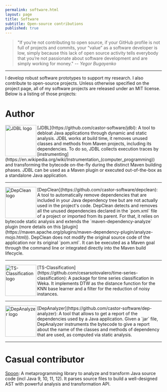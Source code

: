 ```yaml
---
permalink: software.html
layout: page
title: Software
subtitle: Open-source contributions
published: true
---
```


> "If you’re not contributing to open source, if your GitHub profile is not full of projects and commits, your “value” as a software developer is low, simply because this lack of open source activity tells everybody that you’re not passionate about software development and are simply working for money."
> -- <cite>Yegor Bugayenko</cite>

---

I develop robust software prototypes to support my research. I also contribute to open-source projects. Unless otherwise specified on the project page, all of my software projects are released under an MIT license. Below is a listing of those projects:

# Author

<div class="software-logo">
<a href="https://github.com/castor-software/jdbl">
<img align="left" src="https://cf.jare.io/?u=https://www.cesarsotovalero.net/img/logos/JDBL_logo.svg" height="100px"  alt="JDBL logo"/> 
</a>
</div>
<a href="https://github.com/castor-software/jdbl"><i class="fab fa-github"></i></a>  [JDBL](https://github.com/castor-software/jdbl): A tool to debloat Java applications through dynamic and static analysis. JDBL works at build time, it removes unused classes and methods from Maven projects, including its dependencies. To do so, JDBL collects execution traces by [instrumenting](https://en.wikipedia.org/wiki/Instrumentation_(computer_programming)) and transforming the bytecode on-the-fly during the distinct Maven building phases. JDBL can be used as a Maven plugin or executed out-of-the-box as a standalone Java application. 

---

<div class="software-logo">
<a href="https://github.com/castor-software/depclean">
<img align="left" src="https://cf.jare.io/?u=https://www.cesarsotovalero.net/img/logos/DepClean_logo.svg" height="100px"  alt="DepClean logo"/>
</a>
</div>
<a href="https://github.com/castor-software/depclean"><i class="fab fa-github"></i></a> [DepClean](https://github.com/castor-software/depclean): A tool to automatically remove dependencies that are included in your Java dependency tree but are not actually used in the project's code. DepClean detects and removes all the unused dependencies declared in the `pom.xml` file of a project or imported from its parent. For that, it relies on bytecode static analysis and extends the `maven-dependency-analyze` plugin (more details on this [plugin](https://maven.apache.org/plugins/maven-dependency-plugin/analyze-mojo.html)). DepClean does not modify the original source code of the application nor its original `pom.xml`. It can be executed as a Maven goal through the command line or integrated directly into the Maven build lifecycle. 

---

<div class="software-logo">
<a href="https://github.com/cesarsotovalero/time-series-classification">
<img align="left" src="https://cf.jare.io/?u=https://www.cesarsotovalero.net/img/logos/TS-Classification_logo.svg" height="100px"  alt="TS-Classification logo"/>
</a>
</div>
<a href="https://github.com/cesarsotovalero/time-series-classification"><i class="fab fa-github"></i></a> [TS-Classification](https://github.com/cesarsotovalero/time-series-classification): A package for time series classification in Weka. It implements DTW as the distance function for the KNN base learner and a filter for the reduction of noisy instances. 

---
<div class="software-logo">
<a href="https://github.com/castor-software/dep-analyzer">
<img align="left" src="https://cf.jare.io/?u=https://www.cesarsotovalero.net/img/logos/DepAnalyzer_logo.svg" height="100px"  alt="DepAnalyzer logo"/>
</a>
</div>
<a href="https://github.com/castor-software/dep-analyzer"><i class="fab fa-github"></i></a> [DepAnalyzer](https://github.com/castor-software/dep-analyzer): A tool that allows to get a report of the dependencies used by a Java application. Given a `jar` file, DepAnalyzer instruments the bytecode to give a report about the name of the classes and methods of dependency that are used, as computed via static analysis.

---
 
# Casual contributor 

<a href="https://github.com/INRIA/spoon"><i class="fab fa-github"></i></a> [Spoon](https://github.com/INRIA/spoon): A metaprogramming library to analyze and transform Java source code (incl Java 9, 10, 11, 12). It parses source files to build a well-designed AST with powerful analysis and transformation API.

<!--
- [Dependency-Track](https://github.com/DependencyTrack/dependency-track)
-->
